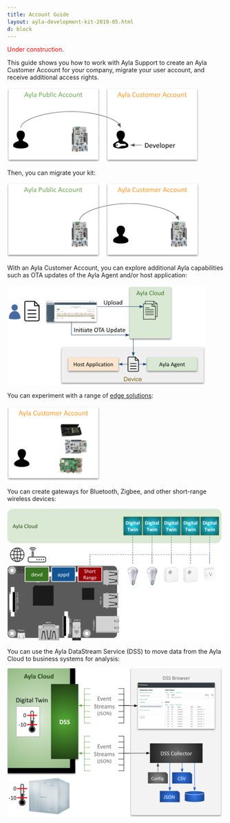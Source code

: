 ```yaml
---
title: Account Guide
layout: ayla-development-kit-2019-05.html
d: block
---
```


<span style="color:red;">Under construction</span>.

This guide shows you how to work with Ayla Support to create an Ayla Customer Account for your company, migrate your user account, and receive additional access rights. 

<img src="migrate-user.png" width="446">

Then, you can migrate your kit:

<img src="migrate-kit.png" width="446">

With an Ayla Customer Account, you can explore additional Ayla capabilities such as OTA updates of the Ayla Agent and/or host application:

<img src="ota-update.png" width="460">

You can experiment with a range of [edge solutions](/content/ayla-edge-solutions):

<img src="additional-solutions.png" width="216">

You can create gateways for Bluetooth, Zigbee, and other short-range wireless devices:

<img src="ayla-linux-gw-agent.png" width="500">

You can use the Ayla DataStream Service (DSS) to move data from the Ayla Cloud to business systems for analysis:

<img src="dss.png" width="500">


